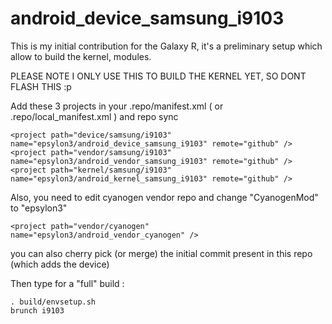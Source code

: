 android_device_samsung_i9103
============================

This is my initial contribution for the Galaxy R, it's a preliminary setup which
allow to build the kernel, modules.

PLEASE NOTE I ONLY USE THIS TO BUILD THE KERNEL YET, SO DONT FLASH THIS :p

Add these 3 projects in your .repo/manifest.xml ( or .repo/local_manifest.xml ) and repo sync

	<project path="device/samsung/i9103" name="epsylon3/android_device_samsung_i9103" remote="github" />
	<project path="vendor/samsung/i9103" name="epsylon3/android_vendor_samsung_i9103" remote="github" />
	<project path="kernel/samsung/i9103" name="epsylon3/android_kernel_samsung_i9103" remote="github" />

Also, you need to edit cyanogen vendor repo and change "CyanogenMod" to "epsylon3"

	<project path="vendor/cyanogen" name="epsylon3/android_vendor_cyanogen" />

you can also cherry pick (or merge) the initial commit present in this repo (which adds the device)

Then type for a "full" build :

	. build/envsetup.sh
	brunch i9103
